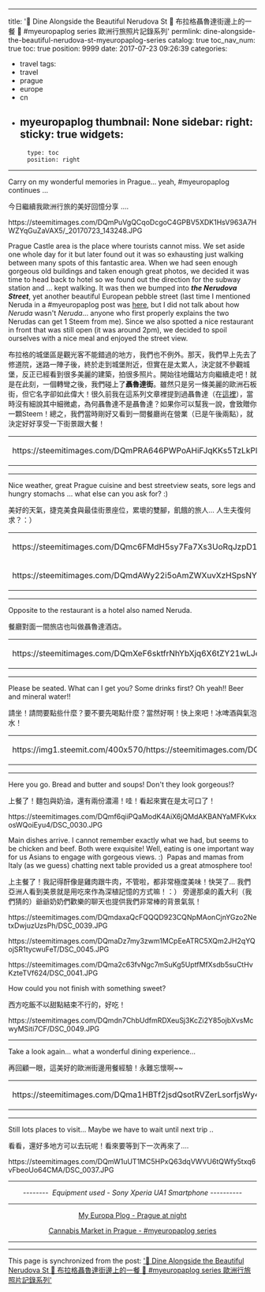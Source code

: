 
---
title: '🍴 Dine Alongside the Beautiful Nerudova St 🍴 布拉格聶魯達街邊上的一餐 🍴 #myeuropaplog series 歐洲行旅照片記錄系列'
permlink: dine-alongside-the-beautiful-nerudova-st-myeuropaplog-series
catalog: true
toc_nav_num: true
toc: true
position: 9999
date: 2017-07-23 09:26:39
categories:
- travel
tags:
- travel
- prague
- europe
- cn
- myeuropaplog
thumbnail: None
sidebar:
    right:
        sticky: true
widgets:
    -
        type: toc
        position: right
---


<html>
<p>Carry on my wonderful memories in Prague... yeah, #myeuropaplog continues ...</p>
<p>今日繼續我歐洲行旅的美好回憶分享 ....</p>
<p>https://steemitimages.com/DQmPuVgQCqoDcgoC4GPBV5XDK1HsV963A7HWZYqGuZaVAX5/_20170723_143248.JPG</p>
<p>Prague Castle area is the place where tourists cannot miss. We set aside one whole day for it but later found out it was so exhausting just walking between many spots of this fantastic area. When we had seen enough gorgeous old buildings and taken enough great photos, we decided it was time to head back to hotel so we found out the direction for the subway station and ... kept walking. It was then we bumped into <em><strong>the Nerudova Street</strong></em>, yet another beautiful European pebble street (last time I mentioned Neruda in a #myeuropaplog post was <a href="https://steemit.com/travel/@deanliu/my-europa-plog-neruda-on-charles-bridge-at-prague-2017511t194749521z">here</a>, but I did not talk about how <em>Neruda</em> wasn't <em>Neruda</em>... anyone who first properly explains the two Nerudas can get 1 Steem from me).&nbsp;Since we also spotted a nice restaurant in front that was still open (it was around 2pm), we decided to spoil ourselves with a nice meal and enjoyed the street view.&nbsp;</p>
<p>布拉格的城堡區是觀光客不能錯過的地方，我們也不例外。那天，我們早上先去了修道院，迷路一陣子後，終於走到城堡附近，但實在是太累人，決定就不參觀城堡，反正已經看到很多美麗的建築，拍很多照片。開始往地鐵站方向繼續走吧！就是在此刻，一個轉彎之後，我們碰上了<strong>聶魯達街</strong>。雖然只是另一條美麗的歐洲石板街，但它名字卻如此偉大！很久前我在這系列文章裡提到過聶魯達（在<a href="https://steemit.com/travel/@deanliu/my-europa-plog-neruda-on-charles-bridge-at-prague-2017511t194749521z">這裡</a>），當時沒有細說其中細微處，為何聶魯達不是聶魯達？如果你可以幫我一說，會致贈你一顆Steem！總之，我們當時剛好又看到一間餐廳尚在營業（已是午後兩點），就決定好好享受一下街景跟大餐！</p>
<table><tr>
<td><p>https://steemitimages.com/DQmPRA646PWPoAHiFJqKKs5TzLkPRxdhjKpXYFSV6kP8ES3/DSC_0028.JPG</p></td>
<td><p>https://steemitimages.com/DQmPJiqBpomBLQFLgPe26thBmfoSYePEwv4cf1d2TUxyjCK/DSC_0027.JPG</p></td>
</tr></table><hr>
<p>Nice weather, great Prague cuisine and best streetview seats, sore legs and hungry stomachs ... what else can you ask for? :)</p>
<p>美好的天氣，捷克美食與最佳街景座位，累壞的雙腳，飢餓的旅人... 人生夫復何求？：）</p>
<table><tr>
<td><p>https://steemitimages.com/DQmc6FMdH5sy7Fa7Xs3UoRqJzpD1u7VH7osXF2WLW7AgGHi/received_744591695707336.jpeg</p></td>
<td><p>https://steemitimages.com/DQmaqkaHiB8XDemotmVeL9aWDRjWtKoXkgPBDT6fVnwAiXk/_20170723_143658.JPG</p></td>
</tr><tr>
<td><p>https://steemitimages.com/DQmdAWy22i5oAmZWXuvXzHSpsNYZLcSyJMBBh7VAiUajK5u/DSC_0033.JPG</p></td>
<td><p>https://steemitimages.com/DQmbDHHTT7NZsfm6YEDMZkvibVtNfMRsn8WqgF8tAmEwVNY/DSC_0034.JPG</p></td>
</tr></table><hr>
<p>Opposite to the restaurant is a hotel also named Neruda.</p>
<p>餐廳對面一間旅店也叫做聶魯達酒店。</p>
<table><tr>
<td><p>https://steemitimages.com/DQmXeF6sktfrNhYbXjq6X6tZY21wLJeFEdi5JKxueojHvFZ/DSC_0029.JPG</p></td>
<td><p>https://steemitimages.com/DQmNSqnnhFRfEvW36vLH2q6Vkw5Bn9NHZw5WnJnZumYLc87/DSC_0048.JPG</p></td>
</tr></table><hr>
<p>Please be seated. What can I get you? Some drinks first? Oh yeah!! Beer and mineral water!!</p>
<p>請坐！請問要點些什麼？要不要先喝點什麼？當然好啊！快上來吧！冰啤酒與氣泡水！</p>
<tr><table>
<td><p>https://img1.steemit.com/400x570/https://steemitimages.com/DQmXXwXS8HfH9FTXacsgFjNSiAPGroGeUQLM22EuhotpjLj/received_744591675707338.jpeg</p></td>
<td><p>https://img1.steemit.com/400x570/https://steemitimages.com/DQmYQkf3ByZgi7nbZd5nf4Fs9HK8pMMokPc1izQBzKiJaKx/_20170723_152004.JPG</p></td>
</tr></table><hr>
<p>Here you go. Bread and butter and soups! Don't they look gorgeous!?</p>
<p>上餐了！麵包與奶油，還有兩份濃湯！哇！看起來實在是太可口了！</p>
<p>https://steemitimages.com/DQmf6qiiPQaModK4AiX6jQMdAKBANYaMFKvkxosWQoiEyu4/DSC_0030.JPG</p>
<p>Main dishes arrive. I cannot remember exactly what we had, but seems to be chicken and beef. Both were exquisite! Well, eating is one important way for us Asians to engage with gorgeous views. :) &nbsp;Papas and mamas from Italy (as we guess) chatting next table provided us a great atmosphere too!&nbsp;</p>
<p>上主餐了！我記得酐像是雞肉跟牛肉，不管啦，都非常極度美味！快哭了... 我們亞洲人看到美景就是用吃來作為深植記憶的方式嘛！：） 旁邊那桌的義大利（我們猜的）爺爺奶奶們歡樂的聊天也提供我們非常棒的背景氣氛！</p>
<p>https://steemitimages.com/DQmdaxaQcFQQQD923CQNpMAonCjnYGzo2NetxDwjuzUzsPh/DSC_0039.JPG</p>
<p>https://steemitimages.com/DQmaDz7my3zwm1MCpEeATRC5XQm2JH2qYQojSR1tycwuFeT/DSC_0045.JPG</p>
<p>https://steemitimages.com/DQma2c63fvNgc7mSuKg5UptfMfXsdb5suCtHvKzteTVf624/DSC_0041.JPG</p>
<p>How could you not finish with something sweet?</p>
<p>西方吃飯不以甜點結束不行的，好吃！</p>
<p>https://steemitimages.com/DQmdn7ChbUdfmRDXeuSj3KcZi2Y85ojbXvsMcwyMSiti7CF/DSC_0049.JPG</p><hr>
<p>Take a look again... what a wonderful dining experience...&nbsp;</p>
<p>再回顧一眼，這美好的歐洲街邊用餐經驗！永難忘懷啊~~</p>
<tr><table>
<td><p>https://steemitimages.com/DQma1HBTf2jsdQsotRVZerLsorfjsWy4cjkPuhhRB2jRgCo/DSC_0047.JPG</p></td>
<td><p>https://steemitimages.com/DQmSNJsJibbbkAr2EiSKSqJKaVxSnifMqW3p26BcoAhKFtA/DSC_0043.JPG</p></td>
</tr></table><hr>
<p>Still lots places to visit... Maybe we have to wait until next trip ..&nbsp;</p>
<p>看看，還好多地方可以去玩呢！看來要等到下一次再來了....&nbsp;</p>
<p>https://steemitimages.com/DQmW1uUT1MC5HPxQ63dqVWVU6tQWfy5txq6vFbeoUo64CMA/DSC_0037.JPG</p>
<center><hr>
<p><em>-------- &nbsp;Equipment used - Sony Xperia UA1 Smartphone ----------</em></p><hr>
<p><a href="https://steemit.com/photography/@deanliu/my-europa-plog-prague-at-night-2017521t233725814z">My Europa Plog - Prague at night</a></p>
<p><a href="https://steemit.com/travel/@deanliu/cannabis-market-in-prague-myeuropaplog-series">Cannabis Market in Prague - #myeuropaplog series</a></p>
</center><hr>
</html>

- - -

This page is synchronized from the post: ['🍴 Dine Alongside the Beautiful Nerudova St 🍴 布拉格聶魯達街邊上的一餐 🍴 #myeuropaplog series 歐洲行旅照片記錄系列'](https://steemit.com/@deanliu/dine-alongside-the-beautiful-nerudova-st-myeuropaplog-series)
